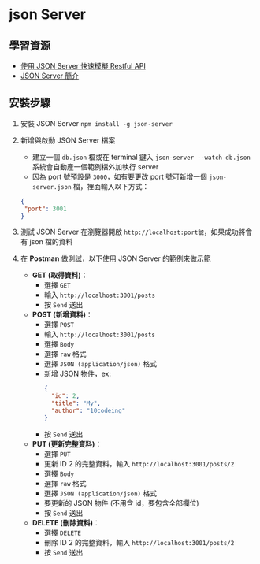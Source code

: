 # json Server
## 學習資源
* [使用 JSON Server 快速模擬 Restful API](https://andy6804tw.github.io/2018/02/01/json-server-intro/)
* [JSON Server 簡介](http://skyroxas.tw/rest-api-%E4%BD%BF%E7%94%A8-json-%E5%BB%BA%E7%BD%AE%E4%B8%80%E5%80%8B-fake-rest-api-%E7%9A%84%E6%9C%8D%E5%8B%99/)

## 安裝步驟
1. 安裝 JSON Server
`npm install -g json-server`
2. 新增與啟動 JSON Server 檔案
	- 建立一個 `db.json` 檔或在 terminal 鍵入 `json-server --watch db.json` 系統會自動產一個範例檔外加執行 server
	- 因為 port 號預設是 `3000`，如有要更改 port 號可新增一個 `json-server.json` 檔，裡面輸入以下方式：

	``` json
	{
	 "port": 3001
	}
	```
3. 測試 JSON Server 在瀏覽器開啟 `http://localhost:port號`，如果成功將會有 json 檔的資料
4. 在 **Postman** 做測試，以下使用 JSON Server 的範例來做示範
	- **GET (取得資料)**：
		- 選擇 `GET` 
		- 輸入 `http://localhost:3001/posts`
		- 按 `Send` 送出
	- **POST (新增資料)**：
		- 選擇 `POST`
		- 輸入 `http://localhost:3001/posts`
		- 選擇 `Body`
		- 選擇 `raw` 格式
		- 選擇 `JSON (application/json)` 格式
		- 新增 JSON 物件，ex: 
			``` json
			{
			  "id": 2,
			  "title": "My",
			  "author": "10codeing"
			}
			```
		- 按 `Send` 送出
	- **PUT (更新完整資料)**：
		- 選擇 `PUT`
		- 更新 ID 2 的完整資料，輸入 `http://localhost:3001/posts/2`
		- 選擇 `Body`
		- 選擇 `raw` 格式
		- 選擇 `JSON (application/json)` 格式
		- 要更新的 JSON 物件 (不用含 id，要包含全部欄位)
		- 按 `Send` 送出
	- **DELETE (刪除資料)**：
		- 選擇 `DELETE`
		- 刪除 ID 2 的完整資料，輸入 `http://localhost:3001/posts/2`
		- 按 `Send` 送出
